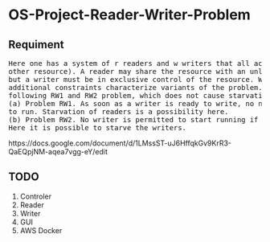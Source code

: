 # OS-Project-Reader-Writer-Problem
<h2>Requiment</h2>
<pre>Here one has a system of r readers and w writers that all access a common database (or some
other resource). A reader may share the resource with an unlimited number of other readers,
but a writer must be in exclusive control of the resource. We call this the RW problem. Two
additional constraints characterize variants of the problem. Find a solution to each of the
following RW1 and RW2 problem, which does not cause starvation of readers and writers.
(a) Problem RW1. As soon as a writer is ready to write, no new reader should get permission
to run. Starvation of readers is a possibility here.
(b) Problem RW2. No writer is permitted to start running if there are any waiting readers.
Here it is possible to starve the writers.
</pre>
https://docs.google.com/document/d/1LMssST-uJ6HffqkGv9KrR3-QaEQpjNM-aqea7vgg-eY/edit
<h2>TODO</h2>
<ol>
<li>Controler</li>
<li>Reader</li>
<li>Writer</li>
<li>GUI</li>
<li>AWS Docker</li>
</ol>
